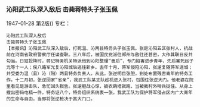 ### 沁阳武工队深入敌后  击毙蒋特头子张玉佩

1947-01-28
第2版()
专栏：

    沁阳武工队深入敌后
    击毙蒋特头子张玉佩
    【本报讯】沁阳武工队深入敌后，打死温、沁两县特务头子张玉佩。张是沁阳五区张村人，抗战前在河南省政府警察厅任谍查职。三八年后，被国民党派往郑州与敌往还甚密，大作其联日反共勾当。日寇投降时，蒋记特务机关特派他到沁阳整理“善后”，专门陷害进步青年，先后害死赵子光等十一人；俟八路军光复沁阳城后逃往新乡。去年十月，蒋军侵陷沁阳，张逆复随蒋军进城；并受委为温（县）沁（阳）两县特务负责人。从此，张逆明目张胆，到处布置残害青年的特务工作。十二月初，张逆回家“省亲”，我武工队某支队趁机进入张村，包围住张逆大门。他老婆在院里看见是游击队，急忙回头报告。张逆胆战心惊，披衣跳墙就跑，当被我村外哨兵捉住。从身上搜出密码电稿一件，特务证八个，特务组织系统表一张。我武工队为保护蒋军侵占区内广大青年的生命与自由，当即将张逆枪决于其大门口。
